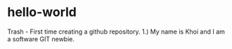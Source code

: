 # hello-world
Trash - First time creating a github repository.
1.)  My name is Khoi and I am a software GIT newbie.
